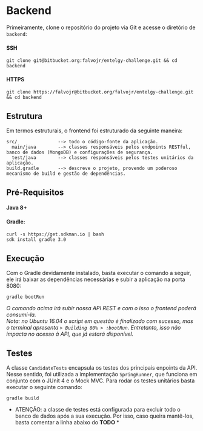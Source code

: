 # Backend #

Primeiramente, clone o repositório do projeto via Git e acesse o diretório de `backend`:

#### SSH ####
```
git clone git@bitbucket.org:falvojr/entelgy-challenge.git && cd backend
```
#### HTTPS ####
```
git clone https://falvojr@bitbucket.org/falvojr/entelgy-challenge.git && cd backend
```

## Estrutura ##

Em termos estruturais, o frontend foi estruturado da seguinte maneira:

```
src/               --> todo o código-fonte da aplicação.
  main/java        --> classes responsáveis pelos endpoints RESTful, banco de dados (MongoDB) e configurações de segurança.
  test/java        --> classes responsáveis pelos testes unitários da aplicação.
build.gradle       --> descreve o projeto, provendo um poderoso mecanismo de build e gestão de dependências.
```

## Pré-Requisitos ##

#### Java 8+ ####

#### Gradle: ####

```
curl -s https://get.sdkman.io | bash
sdk install gradle 3.0
```

## Execução ##

Com o Gradle devidamente instalado, basta executar o comando a seguir, ele irá baixar as dependências necessárias e subir a aplicação na porta 8080:

```
gradle bootRun
```

*O comando acima irá subir nossa API REST e com o isso o frontend poderá consumí-la.*  
*Nota: no Ubuntu 16.04 o script em questão é finalizado com sucesso, mas o terminal apresenta `> Building 80% > :bootRun`. Entretanto, isso não impacta no acesso à API, que já estará disponível.*

## Testes ##

A classe `CandidateTests` encapsula os testes dos principais enpoints da API.
Nesse sentido, foi utilizada a implementação `SpringRunner`, que funciona em conjunto com o JUnit 4 e o Mock MVC.
Para rodar os testes unitários basta executar o seguinte comando:

```
gradle build
```

* ATENÇÃO: a classe de testes está configurada para excluir todo o banco de dados após a sua execução. Por isso, caso queira mantê-los, basta comentar a linha abaixo do **TODO** *